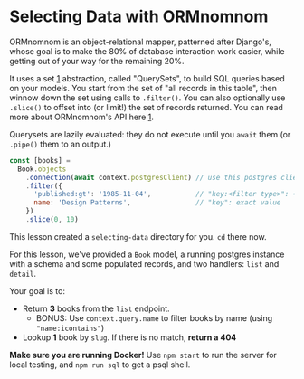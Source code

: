 # Selecting Data with ORMnomnom

ORMnomnom is an object-relational mapper, patterned after Django's, whose goal
is to make the 80% of database interaction work easier, while getting out of
your way for the remaining 20%.

It uses a set [1] abstraction, called "QuerySets", to build SQL queries based
on your models. You start from the set of "all records in this table", then
winnow down the set using calls to `.filter()`. You can also optionally use
`.slice()` to offset into (or limit!) the set of records returned. You can
read more about ORMnomnom's API here [1].

Querysets are lazily evaluated: they do not execute until you `await` them (or
`.pipe()` them to an output.)

```js
const [books] =
  Book.objects
    .connection(await context.postgresClient) // use this postgres client
    .filter({
      'published:gt': '1985-11-04',           // "key:<filter type>": <filter value>
      name: 'Design Patterns',                // "key": exact value
    })
    .slice(0, 10)
```

This lesson created a `selecting-data` directory for you. `cd` there now.

For this lesson, we've provided a `Book` model, a running postgres instance
with a schema and some populated records, and two handlers: `list` and
`detail`.

Your goal is to:

- Return **3** books from the `list` endpoint.
  - BONUS: Use `context.query.name` to filter books by name (using `"name:icontains"`)
- Lookup **1** book by `slug`. If there is no match, **return a 404**

**Make sure you are running Docker!** Use `npm start` to run the server for
local testing, and `npm run sql` to get a psql shell.

[1]: https://github.com/chrisdickinson/ormnomnom/tree/master/docs
